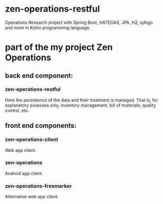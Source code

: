 # zen-operations-restful
Operations Research project with Spring Boot, HATEOAS, JPA, H2, ojAlgo and more in Kotlin programming language.

# part of the my project Zen Operations
## back end component:
### zen-operations-restful
Here the persistence of the data and their treatment is managed.
That is, for explanatory purposes only, inventory management, bill of materials, quality control, etc.
## front end components:
### zen-operations-client
Web app client.
### zen-operations
Android app client.
### zen-operations-freemarker
Alternative web app client.
